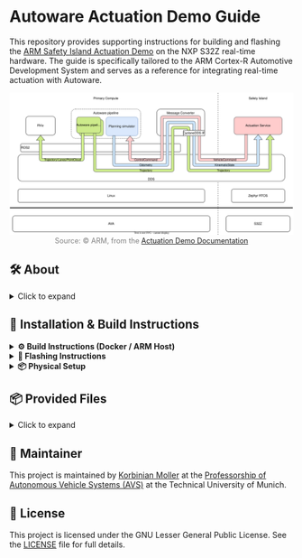 # Autoware Actuation Demo Guide

This repository provides supporting instructions for building and flashing the [ARM Safety Island Actuation Demo](https://safety-island-actuation-demo.docs.arm.com/en/v2.1/) on the NXP S32Z real-time hardware. The guide is specifically tailored to the ARM Cortex-R Automotive Development System and serves as a reference for integrating real-time actuation with Autoware.

<div align="center">
  <img src="images/actuation_overview.svg" width="700"/>
</div>

<div align="center" style="font-size: 0.9em; color: gray;">
  Source: © ARM, from the <a href="https://safety-island-actuation-demo.docs.arm.com/en/v2.1/_images/actuation_overview.svg">Actuation Demo Documentation</a>
</div>

## 🛠 About

<details>
<summary>Click to expand</summary>

This repository accompanies our efforts to deploy the controller components of Autoware on the S32Z board while keeping the rest of the Autoware stack (e.g., planning, perception) running on a standard Ubuntu host. The actuation logic is executed on the embedded board using Zephyr RTOS and communicates with the Autoware host via DDS.

Currently, the system is built and run inside a preconfigured Docker container on an ARM-based host system, as described in the official [ARM Safety Island Actuation Demo documentation](https://safety-island-actuation-demo.docs.arm.com/en/v2.1/). All required tools and dependencies are configured correctly within this environment.

> ⚠️ **Note:** Support for newer Autoware versions and for x86 host systems is planned, but not implemented yet.

</details>

## 🔧 Installation & Build Instructions

<details>
<summary><strong>⚙️ Build Instructions (Docker / ARM Host)</strong></summary>

Follow the official [Actuation Demo documentation](https://safety-island-actuation-demo.docs.arm.com/en/v2.1/) to set up the Docker-based build environment.

### ⚠️ Build Considerations for the ARM Cortex-R Board

When working with the ARM Automotive Development System (not the NXP Eval Board):

- **Use the revision D configuration** to ensure proper UART output:

- To enable **Ethernet support**, include the `arm_ethernet.overlay`:
  ```bash
  west build -b <target_board> -- -DEXTRA_DTC_OVERLAY_FILE=arm_ethernet.overlay
  ```

</details>

<details>
<summary><strong>🚀 Flashing Instructions</strong></summary>

We recommend flashing the board via `west`, without using the S32 Design Studio GUI. The following command works reliably with the S32 Debug Probe:

```bash
west debug \
  --s32ds-path=/usr/local/NXP/S32DS.3.6.0/ \
  --elf-file ~/Desktop/actuation_demo_revision-D_arm-board.elf \
  --tool-opt='--batch'
```

### Flashing Tips

- Always specify the **S32DS path** explicitly.
- Use the `--elf-file` flag to flash a specific build artifact.
- The `--tool-opt='--batch'` option ensures that flashing (not debugging) is executed.
- `west flash` does **not** work with the S32 Debug Probe.

</details>

<details>
<summary><strong>📦 Physical Setup</strong></summary>

The image below illustrates how to connect the ARM Cortex-R Automotive Development System to your host PC and the Autoware runtime system.

<div align="center">
  <img src="images/arm_board_physical_setup.jpg" width="700"/>
</div>

### 🔌 Connection Overview

- **Serial (Console) Output**  
  - Used to **read log messages** from the board.
  - This is a **read-only** UART interface.
  - On Linux, the device typically appears as `/dev/ttyUSB*` and can be read with `minicom`, `screen`, or similar tools at 115200 baud.

- **S32 Debug Probe**  
  - Used to **flash and debug** the firmware on the board.
  - Supports GDB-based debugging via `west debug`.
  - Can be connected to the development host via **USB** or **Ethernet**.  
    - So far, only the **USB connection** has been used and verified.
  
- **Ethernet (Data Communication)**  
  - Used for **runtime communication** between the Autoware system and the controller running on the board.
  - This is the **only interface** through which real-time actuation data is exchanged.

---

### ⚠️ Debug Probe Not Detected?

When using Zephyr, some users encounter an issue where the debug probe is **not detected at all** during `west debug`.

If the error occurs immediately when trying to connect, this might be due to incorrect USB vendor/product IDs in the Zephyr runner script:

Check the following [lines](https://github.com/zephyrproject-rtos/zephyr/blob/main/scripts/west_commands/runners/nxp_s32dbg.py#L21
) in your Zephyr installation:

```python
# File: zephyr/scripts/west_commands/runners/nxp_s32dbg.py
NXP_S32DBG_USB_VID = 0x15a2
NXP_S32DBG_USB_PID = 0x0067
```

You can verify the correct values on your machine using:

```bash
lsusb
```

Look for a line like:

```
Bus 001 Device 004: ID 15a2:0067 NXP Semiconductors
```

If the IDs differ, you may need to **manually update** the values in the Python file above.

</details>

## 📦 Provided Files

<details>
<summary>Click to expand</summary>
This repository includes:

- A prebuilt working ELF binary:
  ```
  ELF 32-bit LSB executable, ARM, EABI5 version 1 (SYSV),
  statically linked, with debug_info, not stripped
  ```
  This file was compiled for the ARM Cortex-R board (revision D) and confirmed to work in practice.

- An additional `arm_ethernet.overlay` file for enabling Ethernet routing on the ARM platform.

</details>

## 👥 Maintainer

This project is maintained by 
[Korbinian Moller](mailto:korbinian.moller@tum.de) at the [Professorship of Autonomous Vehicle Systems (AVS)](https://www.mos.ed.tum.de/en/avs/home/) at the Technical University of Munich.



## 📜 License

This project is licensed under the GNU Lesser General Public License. See the [LICENSE](LICENSE) file for full details.
